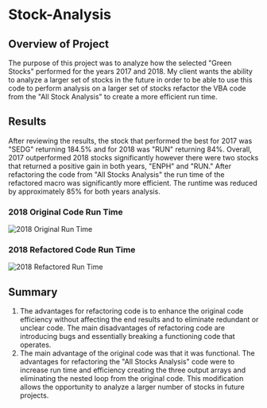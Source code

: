 # Stock-Analysis
## Overview of Project
The purpose of this project was to analyze how the selected "Green Stocks" performed for the years 2017 and 2018. My client wants the ability to analyze a larger set of stocks in the future in order to be able to use this code to perform analysis on a larger set of stocks refactor the VBA code from the "All Stock Analysis" to create a more efficient run time. 
## Results
After reviewing the results, the stock that performed the best for 2017 was "SEDG" returning 184.5% and for 2018 was "RUN" returning 84%. Overall, 2017 outperformed 2018 stocks significantly however there were two stocks that returned a positive gain in both years, "ENPH" and "RUN." After refactoring the code from "All Stocks Analysis" the run time of the refactored macro was significantly more efficient. The runtime was reduced by approximately 85% for both years analysis.
### 2018 Original Code Run Time
![2018 Original Run Time](https://user-images.githubusercontent.com/95573310/199301265-78671ff9-fe23-4ca2-81f6-7af0d78376ae.png)
### 2018 Refactored Code Run Time
![2018 Refactored Run Time](https://user-images.githubusercontent.com/95573310/199301286-175ae999-efea-45eb-ac30-9571a0c01a43.png)
## Summary
1. The advantages for refactoring code is to enhance the original code efficiency without affecting the end results and to eliminate redundant or unclear code. The main disadvantages of refactoring code are introducing bugs and essentially breaking a functioning code that operates.
2. The main advantage of the original code was that it was functional. The advantages for refactoring the "All Stocks Analysis" code were to increase run time and efficiency creating the three output arrays and eliminating the nested loop from the original code. This modification allows the opportunity to analyze a larger number of stocks in future projects. 
